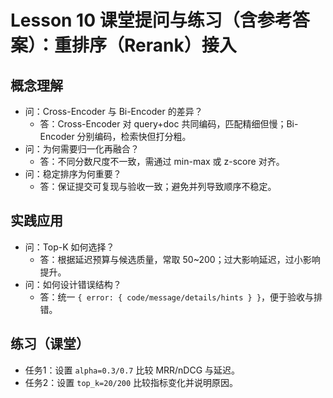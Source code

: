 # Lesson 10 课堂提问与练习（含参考答案）：重排序（Rerank）接入

## 概念理解
- 问：Cross-Encoder 与 Bi-Encoder 的差异？
  - 答：Cross-Encoder 对 query+doc 共同编码，匹配精细但慢；Bi-Encoder 分别编码，检索快但打分粗。
- 问：为何需要归一化再融合？
  - 答：不同分数尺度不一致，需通过 min-max 或 z-score 对齐。
- 问：稳定排序为何重要？
  - 答：保证提交可复现与验收一致；避免并列导致顺序不稳定。

## 实践应用
- 问：Top-K 如何选择？
  - 答：根据延迟预算与候选质量，常取 50~200；过大影响延迟，过小影响提升。
- 问：如何设计错误结构？
  - 答：统一 `{ error: { code/message/details/hints } }`，便于验收与排错。

## 练习（课堂）
- 任务1：设置 `alpha=0.3/0.7` 比较 MRR/nDCG 与延迟。
- 任务2：设置 `top_k=20/200` 比较指标变化并说明原因。